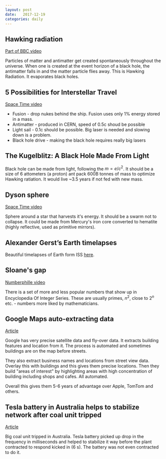 ```yaml
---
layout: post
date:   2017-12-19
categories: daily
---
```


## Hawking radiation
[Part of BBC video](https://www.youtube.com/watch?v=S6srN4idq1E)

Particles of matter and antimatter get created spontaneously throughout the universe.
When one is created at the event horizon of a black hole, the antimatter falls in and the matter particle flies away. This is Hawking Radiation. It evaporates black holes.

## 5 Possibilities for Interstellar Travel
[Space Time video](https://www.youtube.com/watch?v=EzZGPCyrpSU&t=654s)

- Fusion - drop nukes behind the ship. Fusion uses only 1% energy stored in a mass.
- Antimatter - produced in CERN, speed of 0.5c shoud be possible
- Light sail - 0.1c should be possible. Big laser is needed and slowing down is a problem.
- Black hole drive - making the black hole requires really big lasers

## The Kugelblitz: A Black Hole Made From Light

Black hole can be made from light, following the $m=e/{c^2}$. It should be a size of 6 attometers (a proton) ant pack 600B tonnes of mass to optimize Hawking ratiation. It would live ~3.5 years if not fed with new mass.

## Dyson sphere
[Space Time video](https://www.youtube.com/watch?v=jW55cViXu6s&t=573s)

Sphere around a star that harvests it's energy.
It should be a swarm not to collapse. It could be made from Mercury's iron core converted to hematite (highly reflective, used as primitive mirrors).

## Alexander Gerst’s Earth timelapses
Beautiful timelapses of Earth form ISS [here](https://www.youtube.com/watch?v=lNwWOul4i9Y).

## Sloane's gap
[Numberphille video](https://www.youtube.com/watch?v=_YysNM2JoFo)

There is a set of more and less popular numbers that show up in Encyclopedia Of Integer Series. These are usually primes, $n^2$, close to $2^n$ etc. -  numbers more liked by mathematicians.

## Google Maps auto-extracting data
[Article](https://www.justinobeirne.com/google-maps-moat)

Google has very precise satellite data and fly-over data. It extracts building features and location from it. The process is automated and sometimes buildings are on the map before streets.

They also extract business names and locations from street view data. Overlay this with buildings and this gives them precise locations. Then they build "areas of interest" by highlighting areas with high concentration of building including shops and cafes. All automated.

Overall this gives them 5-6 years of advantage over Apple, TomTom and others.

## Tesla battery in Australia helps to stabilize network after coal unit tripped
[Article](http://reneweconomy.com.au/tesla-big-battery-outsmarts-lumbering-coal-units-after-loy-yang-trips-70003/)

Big coal unit tripped in Australia. Tesla battery picked up drop in the frequency in milliseconds and helped to stabilize it way before the plant contracted to respond kicked in (6 s). The battery was not even contracted to do it.
